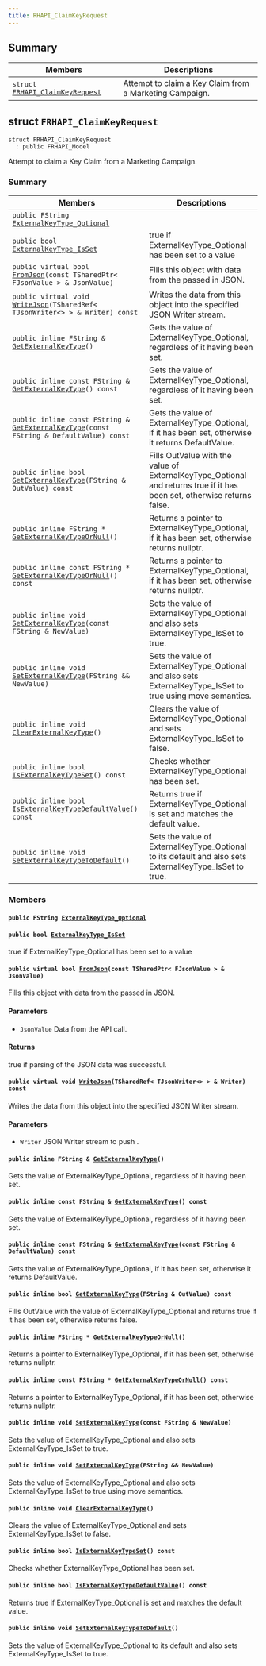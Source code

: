 ```yaml
---
title: RHAPI_ClaimKeyRequest
---
```


## Summary

 Members                        | Descriptions                                
--------------------------------|---------------------------------------------
`struct `[`FRHAPI_ClaimKeyRequest`](#structFRHAPI__ClaimKeyRequest) | Attempt to claim a Key Claim from a Marketing Campaign.

## struct `FRHAPI_ClaimKeyRequest` <a id="structFRHAPI__ClaimKeyRequest"></a>

```
struct FRHAPI_ClaimKeyRequest
  : public FRHAPI_Model
```

Attempt to claim a Key Claim from a Marketing Campaign.

### Summary

 Members                        | Descriptions                                
--------------------------------|---------------------------------------------
`public FString `[`ExternalKeyType_Optional`](#structFRHAPI__ClaimKeyRequest_1a3a9418a3a1acb441401f18cec5077d78) | 
`public bool `[`ExternalKeyType_IsSet`](#structFRHAPI__ClaimKeyRequest_1af322e1222232be1c448e3fb279fb038d) | true if ExternalKeyType_Optional has been set to a value
`public virtual bool `[`FromJson`](#structFRHAPI__ClaimKeyRequest_1adb2423c0daf9e031d02795b9d7aa0ae4)`(const TSharedPtr< FJsonValue > & JsonValue)` | Fills this object with data from the passed in JSON.
`public virtual void `[`WriteJson`](#structFRHAPI__ClaimKeyRequest_1a81f29156ac03599f04eb0b4c1376a161)`(TSharedRef< TJsonWriter<> > & Writer) const` | Writes the data from this object into the specified JSON Writer stream.
`public inline FString & `[`GetExternalKeyType`](#structFRHAPI__ClaimKeyRequest_1a10e7509050ce723b86150dbdd622e444)`()` | Gets the value of ExternalKeyType_Optional, regardless of it having been set.
`public inline const FString & `[`GetExternalKeyType`](#structFRHAPI__ClaimKeyRequest_1a88e58996f529da87b9a8fbbcccc94f78)`() const` | Gets the value of ExternalKeyType_Optional, regardless of it having been set.
`public inline const FString & `[`GetExternalKeyType`](#structFRHAPI__ClaimKeyRequest_1abe09422dde8a5d2e531a2cbc9d6aaa7a)`(const FString & DefaultValue) const` | Gets the value of ExternalKeyType_Optional, if it has been set, otherwise it returns DefaultValue.
`public inline bool `[`GetExternalKeyType`](#structFRHAPI__ClaimKeyRequest_1a645f6800782ff6f7299e3e0d38e15733)`(FString & OutValue) const` | Fills OutValue with the value of ExternalKeyType_Optional and returns true if it has been set, otherwise returns false.
`public inline FString * `[`GetExternalKeyTypeOrNull`](#structFRHAPI__ClaimKeyRequest_1a9418b2b67a53dbd16708b4989e271c53)`()` | Returns a pointer to ExternalKeyType_Optional, if it has been set, otherwise returns nullptr.
`public inline const FString * `[`GetExternalKeyTypeOrNull`](#structFRHAPI__ClaimKeyRequest_1a4195841e9345f119d21b28669803ef6e)`() const` | Returns a pointer to ExternalKeyType_Optional, if it has been set, otherwise returns nullptr.
`public inline void `[`SetExternalKeyType`](#structFRHAPI__ClaimKeyRequest_1a93d4341831134ac750ec70ac9861cd73)`(const FString & NewValue)` | Sets the value of ExternalKeyType_Optional and also sets ExternalKeyType_IsSet to true.
`public inline void `[`SetExternalKeyType`](#structFRHAPI__ClaimKeyRequest_1a70a62d0472f976c80316c3153c158b99)`(FString && NewValue)` | Sets the value of ExternalKeyType_Optional and also sets ExternalKeyType_IsSet to true using move semantics.
`public inline void `[`ClearExternalKeyType`](#structFRHAPI__ClaimKeyRequest_1a945c53afa9624ef22d85bce0fd2c46e1)`()` | Clears the value of ExternalKeyType_Optional and sets ExternalKeyType_IsSet to false.
`public inline bool `[`IsExternalKeyTypeSet`](#structFRHAPI__ClaimKeyRequest_1a724766fbb9d9fc11246053a3137afb04)`() const` | Checks whether ExternalKeyType_Optional has been set.
`public inline bool `[`IsExternalKeyTypeDefaultValue`](#structFRHAPI__ClaimKeyRequest_1a0b7fb3f3756d8af98f56ae9da22036a7)`() const` | Returns true if ExternalKeyType_Optional is set and matches the default value.
`public inline void `[`SetExternalKeyTypeToDefault`](#structFRHAPI__ClaimKeyRequest_1a9c5278e971b44e220a33a63bc9361bbd)`()` | Sets the value of ExternalKeyType_Optional to its default and also sets ExternalKeyType_IsSet to true.

### Members

#### `public FString `[`ExternalKeyType_Optional`](#structFRHAPI__ClaimKeyRequest_1a3a9418a3a1acb441401f18cec5077d78) <a id="structFRHAPI__ClaimKeyRequest_1a3a9418a3a1acb441401f18cec5077d78"></a>

#### `public bool `[`ExternalKeyType_IsSet`](#structFRHAPI__ClaimKeyRequest_1af322e1222232be1c448e3fb279fb038d) <a id="structFRHAPI__ClaimKeyRequest_1af322e1222232be1c448e3fb279fb038d"></a>

true if ExternalKeyType_Optional has been set to a value

#### `public virtual bool `[`FromJson`](#structFRHAPI__ClaimKeyRequest_1adb2423c0daf9e031d02795b9d7aa0ae4)`(const TSharedPtr< FJsonValue > & JsonValue)` <a id="structFRHAPI__ClaimKeyRequest_1adb2423c0daf9e031d02795b9d7aa0ae4"></a>

Fills this object with data from the passed in JSON.

#### Parameters
* `JsonValue` Data from the API call.

#### Returns
true if parsing of the JSON data was successful.

#### `public virtual void `[`WriteJson`](#structFRHAPI__ClaimKeyRequest_1a81f29156ac03599f04eb0b4c1376a161)`(TSharedRef< TJsonWriter<> > & Writer) const` <a id="structFRHAPI__ClaimKeyRequest_1a81f29156ac03599f04eb0b4c1376a161"></a>

Writes the data from this object into the specified JSON Writer stream.

#### Parameters
* `Writer` JSON Writer stream to push .

#### `public inline FString & `[`GetExternalKeyType`](#structFRHAPI__ClaimKeyRequest_1a10e7509050ce723b86150dbdd622e444)`()` <a id="structFRHAPI__ClaimKeyRequest_1a10e7509050ce723b86150dbdd622e444"></a>

Gets the value of ExternalKeyType_Optional, regardless of it having been set.

#### `public inline const FString & `[`GetExternalKeyType`](#structFRHAPI__ClaimKeyRequest_1a88e58996f529da87b9a8fbbcccc94f78)`() const` <a id="structFRHAPI__ClaimKeyRequest_1a88e58996f529da87b9a8fbbcccc94f78"></a>

Gets the value of ExternalKeyType_Optional, regardless of it having been set.

#### `public inline const FString & `[`GetExternalKeyType`](#structFRHAPI__ClaimKeyRequest_1abe09422dde8a5d2e531a2cbc9d6aaa7a)`(const FString & DefaultValue) const` <a id="structFRHAPI__ClaimKeyRequest_1abe09422dde8a5d2e531a2cbc9d6aaa7a"></a>

Gets the value of ExternalKeyType_Optional, if it has been set, otherwise it returns DefaultValue.

#### `public inline bool `[`GetExternalKeyType`](#structFRHAPI__ClaimKeyRequest_1a645f6800782ff6f7299e3e0d38e15733)`(FString & OutValue) const` <a id="structFRHAPI__ClaimKeyRequest_1a645f6800782ff6f7299e3e0d38e15733"></a>

Fills OutValue with the value of ExternalKeyType_Optional and returns true if it has been set, otherwise returns false.

#### `public inline FString * `[`GetExternalKeyTypeOrNull`](#structFRHAPI__ClaimKeyRequest_1a9418b2b67a53dbd16708b4989e271c53)`()` <a id="structFRHAPI__ClaimKeyRequest_1a9418b2b67a53dbd16708b4989e271c53"></a>

Returns a pointer to ExternalKeyType_Optional, if it has been set, otherwise returns nullptr.

#### `public inline const FString * `[`GetExternalKeyTypeOrNull`](#structFRHAPI__ClaimKeyRequest_1a4195841e9345f119d21b28669803ef6e)`() const` <a id="structFRHAPI__ClaimKeyRequest_1a4195841e9345f119d21b28669803ef6e"></a>

Returns a pointer to ExternalKeyType_Optional, if it has been set, otherwise returns nullptr.

#### `public inline void `[`SetExternalKeyType`](#structFRHAPI__ClaimKeyRequest_1a93d4341831134ac750ec70ac9861cd73)`(const FString & NewValue)` <a id="structFRHAPI__ClaimKeyRequest_1a93d4341831134ac750ec70ac9861cd73"></a>

Sets the value of ExternalKeyType_Optional and also sets ExternalKeyType_IsSet to true.

#### `public inline void `[`SetExternalKeyType`](#structFRHAPI__ClaimKeyRequest_1a70a62d0472f976c80316c3153c158b99)`(FString && NewValue)` <a id="structFRHAPI__ClaimKeyRequest_1a70a62d0472f976c80316c3153c158b99"></a>

Sets the value of ExternalKeyType_Optional and also sets ExternalKeyType_IsSet to true using move semantics.

#### `public inline void `[`ClearExternalKeyType`](#structFRHAPI__ClaimKeyRequest_1a945c53afa9624ef22d85bce0fd2c46e1)`()` <a id="structFRHAPI__ClaimKeyRequest_1a945c53afa9624ef22d85bce0fd2c46e1"></a>

Clears the value of ExternalKeyType_Optional and sets ExternalKeyType_IsSet to false.

#### `public inline bool `[`IsExternalKeyTypeSet`](#structFRHAPI__ClaimKeyRequest_1a724766fbb9d9fc11246053a3137afb04)`() const` <a id="structFRHAPI__ClaimKeyRequest_1a724766fbb9d9fc11246053a3137afb04"></a>

Checks whether ExternalKeyType_Optional has been set.

#### `public inline bool `[`IsExternalKeyTypeDefaultValue`](#structFRHAPI__ClaimKeyRequest_1a0b7fb3f3756d8af98f56ae9da22036a7)`() const` <a id="structFRHAPI__ClaimKeyRequest_1a0b7fb3f3756d8af98f56ae9da22036a7"></a>

Returns true if ExternalKeyType_Optional is set and matches the default value.

#### `public inline void `[`SetExternalKeyTypeToDefault`](#structFRHAPI__ClaimKeyRequest_1a9c5278e971b44e220a33a63bc9361bbd)`()` <a id="structFRHAPI__ClaimKeyRequest_1a9c5278e971b44e220a33a63bc9361bbd"></a>

Sets the value of ExternalKeyType_Optional to its default and also sets ExternalKeyType_IsSet to true.

